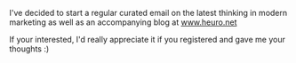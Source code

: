 I've decided to start a regular curated email on the latest thinking in modern marketing as well as an accompanying blog at www.heuro.net

If your interested, I'd really appreciate it if you registered and gave me your thoughts :)